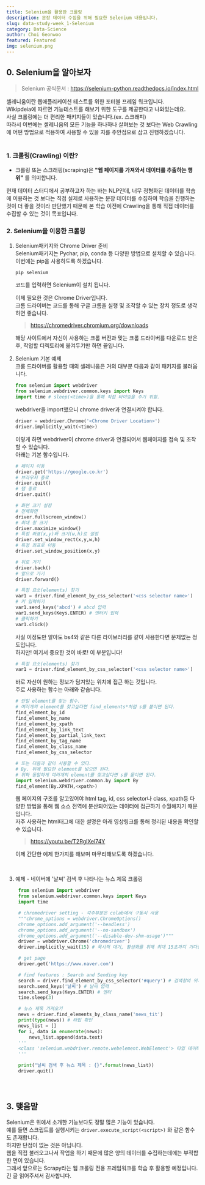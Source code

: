 ```yaml
---
title: Selenium을 활용한 크롤링
description: 문장 데이터 수집을 위해 필요한 Selenium 내용입니다.
slug: data-study-week_1-Selenium
category: Data-Science
author: Choi Geonwoo
featured: Featured
img: selenium.png
---
```


## 0. Selenium을 알아보자
>Selenium 공식문서 : https://selenium-python.readthedocs.io/index.html  

셀레니움이란 웹애플리케이션 테스트를 위한 포터블 프레임 워크입니다.  
Wikipdeia에 따르면 기능테스트를 해보기 위한 도구를 제공한다고 나와있는데요.  
사실 크롤링에는 더 편리한 패키지들이 있습니다.(ex. 스크래피)  
따라서 이번에는 셀레니움의 모든 기능을 하나하나 살펴보는 것 보다는 Web Crawling에 어떤 방법으로 적용하여 사용할 수 있을 지를 주안점으로 삼고 진행하겠습니다.  




#
### 1. **크롤링(Crawling)** 이란?
* 크롤링 또는 스크래핑(scraping)은 **"웹 페이지를 가져와서 데이터를 추출하는 행위"** 를 의미합니다. 
   
현재 데이터 스터디에서 공부하고자 하는 바는 NLP인데, 너무 정형화된 데이터를 학습에 이용하는 것 보다는 직접 실제로 사용하는 문장 데이터를 수집하여 학습을 진행하는 것이 더 좋을 것이라 판단했기 때문에 본 학습 이전에 Crawling을 통해 직접 데이터를 수집할 수 있는 것이 목표입니다.  

### 2. Selenium을 이용한 크롤링
1.  Selenium패키지와 Chrome Driver 준비  
    Selenium패키지는 Pychar, pip, conda 등 다양한 방법으로 설치할 수 있습니다. 이번에는 pip을 사용하도록 하겠습니다.  
    ```python
    pip selenium
    ```  
    코드를 입력하면 Selenium이 설치 됩니다.  

    이제 필요한 것은 Chrome Driver입니다.  
    크롬 드라이버는 코드를 통해 구글 크롬을 실행 및 조작할 수 있는 장치 정도로 생각하면 좋습니다.  
    > https://chromedriver.chromium.org/downloads  

    해당 사이트에서 자신이 사용하는 크롬 버전과 맞는 크롬 드라이버를 다운로드 받은 후, 작업할 디렉토리에 옮겨두기만 하면 끝입니다.
2. Selenium 기본 예제  
    크롬 드라이버를 활용할 때의 셀레니움은 거의 대부분 다음과 같이 패키지를 불러옵니다.
    ```python
    from selenium import webdriver
    from selenium.webdriver.common.keys import Keys
    import time # sleep(<time>)을 통해 직접 타이밍을 주기 위함.
    ```
    webdriver을 import했으니 chrome driver과 연결시켜야 합니다.
    ```python
    driver = webdriver.Chrome('<Chrome Driver Location>')
    driver.implicitly_wait(<time>)
    ```
    이렇게 하면 webdriver이 chrome driver과 연결되어서 웹페이지를 접속 및 조작 할 수 있습니다.  
    아래는 기본 함수입니다.
    ```python
    # 페이지 이동
    driver.get('https://google.co.kr')
    # 브라우저 종료
    driver.quit()
    # 탭 종료
    driver.quit()

    # 화면 크기 설정
    # 전체화면
    driver.fullscreen_window()
    # 최대 창 크기
    driver.maximize_window()
    # 특정 좌표(x,y)와 크기(w,h)로 설정
    driver.set_window_rect(x,y,w,h)
    # 특정 좌표로 이동
    driver.set_window_position(x,y)

    # 뒤로 가기
    driver.back()
    # 앞으로 가기
    driver.forward()

    # 특정 요소(elements) 찾기
    var1 = driver.find_element_by_css_selector('<css selector name>')
    # 키 입력하기
    var1.send_keys('abcd') # abcd 입력
    var1.send_keys(Keys.ENTER) # 엔터키 입력
    # 클릭하기
    var1.click()
    ```
    사실 이정도만 알아도 bs4와 같은 다른 라이브러리를 같이 사용한다면 문제없는 정도입니다.  
    하지만! 여기서 중요한 것이 바로! 이 부분입니다!
    ```python
    # 특정 요소(elements) 찾기
    var1 = driver.find_element_by_css_selector('<css selector name>')
    ```
    바로 자신이 원하는 정보가 담겨있는 위치에 접근 하는 것입니다.  
    주로 사용하는 함수는 아래와 같습니다.
    ```python
    # 단일 element를 찾는 함수. 
    # 여러개의 element를 찾고싶다면 find_elements*처럼 s를 붙이면 된다. 
    find_element_by_id
    find_element_by_name
    find_element_by_xpath
    find_element_by_link_text
    find_element_by_partial_link_text
    find_element_by_tag_name
    find_element_by_class_name
    find_element_by_css_selector

    # 또는 다음과 같이 사용할 수 있다.
    # By. 뒤에 필요한 element를 넣으면 된다.
    # 위와 동일하게 여러개의 element를 찾고싶다면 s를 뭍이면 된다.
    import selenium.webdriver.common.by import By
    find_element(By.XPATH,<xpath>)
    ```
    웹 페이지의 구조를 알고있어야 html tag, id, css selector나 class, xpath등 다양한 방법을 통해 웹 소스 전역에 분산되어있는 데이터에 접근하기 수월해지기 때문입니다.  
    자주 사용하는 html태그에 대한 설명은 아래 영상링크를 통해 정리된 내용을 확인할 수 있습니다.
    > https://youtu.be/T2RglXel74Y  

    이제 간단한 예제 한가지를 해보며 마무리해보도록 하겠습니다.  

<br>

3. 예제 - 네이버에 '날씨' 검색 후 나타나는 뉴스 제목 크롤링
   ```python
    from selenium import webdriver
    from selenium.webdriver.common.keys import Keys
    import time

    # chromedriver setting - 각주부분은 colab에서 구동시 사용
    """chrome_options = webdriver.ChromeOptions()
    chrome_options.add_argument('--headless')
    chrome_options.add_argument('--no-sandbox')
    chrome_options.add_argument('--disable-dev-shm-usage')"""
    driver = webdriver.Chrome('chromedriver')
    driver.implicitly_wait(15) # 묵시적 대기, 활성화를 위해 최대 15초까지 기다린다는 의미.

    # get page
    driver.get('https://www.naver.com')

    # find features : Search and Sending key
    search = driver.find_element_by_css_selector('#query') # 검색창의 위치
    search.send_keys('날씨') # 날씨 입력
    search.send_keys(Keys.ENTER) # 엔터
    time.sleep(3)

    # 뉴스 제목 가져오기
    news = driver.find_elements_by_class_name('news_tit')
    print(type(news)) # 타입 확인
    news_list = []
    for i, data in enumerate(news):
        news_list.append(data.text) 
    ''' 
    <class 'selenium.webdriver.remote.webelement.WebElement'> 타입 데이터에 대해 .text와 같은 함수로 특정 데이터만 추출할 수 있다.
    '''

    print("날씨 검색 후 뉴스 제목 : {}".format(news_list))
    driver.quit()

    
   ```
#
## 3. 맺음말  
Selenium은 위에서 소개한 기능보다도 정말 많은 기능이 있습니다.  
예를 들면 스크립트를 실행시키는  ```driver.execute_script(<script>)``` 와 같은 함수도 존재합니다.  
하지만 단점이 없는 것은 아닙니다.  
웹을 직접 불러오고나서 작업을 하기 때문에 많은 양의 데이터를 수집하는데에는 부적합한 면이 있습니다.  
그래서 앞으로는 Scrapy라는 웹 크롤링 전용 프레임워크를 학습 후 활용할 예정입니다.  
긴 글 읽어주셔서 감사합니다.
